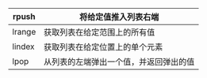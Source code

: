 | rpush  | 将给定值推入列表右端                   |
| ------ | -------------------------------------- |
| lrange | 获取列表在给定范围上的所有值           |
| lindex | 获取列表在给定位置上的单个元素         |
| lpop   | 从列表的左端弹出一个值，并返回弹出的值 |

